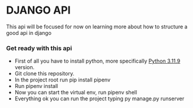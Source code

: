 # DJANGO API

This api will be focused for now on learning more about how to structure a good api in django

### Get ready with this api
-  First of all you have to install python, more specifically <a href="https://www.python.org/downloads/release/python-3119/">Python 3.11.9</a> version.
-  Git clone this repository.
-  In the project root run pip install pipenv
-  Run pipenv install
-  Now you can start the virtual env, run pipenv shell
-  Everything ok you can run the project typing py manage.py runserver
